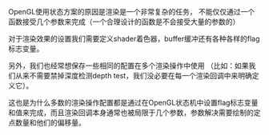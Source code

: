 






OpenGL使用状态方案的原因是渲染是一个非常复杂的任务，
不能仅仅通过一个函数接受几个参数来完成（一个合理设计的函数是不会接受大量的参数的）

对于渲染效果的设置我们需要定义shader着色器，buffer缓冲还有各种各样的flag标志变量。

另外，我们也经常想保存一些相同的配置在多个渲染操作中使用
（比如：如果我们从来不需要禁掉深度检测depth test，我们没必要在每一个渲染回调中来明确定义它）。

这也是为什么多数的渲染操作配置都是通过在OpenGL状态机中设置flag标志变量和值来完成，而且渲染回调本身通常也被局限于几个参数，参数解决需要绘制的定点数量和他们的偏移量。


